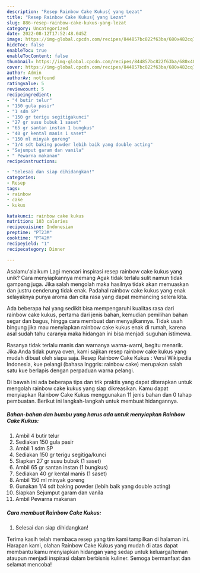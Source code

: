 ```yaml
---
description: "Resep Rainbow Cake Kukus{ yang Lezat"
title: "Resep Rainbow Cake Kukus{ yang Lezat"
slug: 886-resep-rainbow-cake-kukus-yang-lezat
category: Uncategorized
date: 2022-08-12T17:52:48.045Z
image: https://img-global.cpcdn.com/recipes/844857bc822f63ba/680x482cq70/rainbow-cake-kukus-foto-resep-utama.jpg
hideToc: false
enableToc: true
enableTocContent: false
thumbnail: https://img-global.cpcdn.com/recipes/844857bc822f63ba/680x482cq70/rainbow-cake-kukus-foto-resep-utama.jpg
cover: https://img-global.cpcdn.com/recipes/844857bc822f63ba/680x482cq70/rainbow-cake-kukus-foto-resep-utama.jpg
author: Admin
authorAv: notfound
ratingvalue: 5
reviewcount: 5
recipeingredient:
- "4 butir telur"
- "150 gula pasir"
- "1 sdm SP"
- "150 gr terigu segitigakunci"
- "27 gr susu bubuk 1 saset"
- "65 gr santan instan 1 bungkus"
- "40 gr kental manis 1 saset"
- "150 ml minyak goreng"
- "1/4 sdt baking powder lebih baik yang double acting"
- "Sejumput garam dan vanila"
- " Pewarna makanan"
recipeinstructions:

- "Selesai dan siap dihidangkan!"
categories:
- Resep
tags:
- rainbow
- cake
- kukus

katakunci: rainbow cake kukus 
nutrition: 103 calories
recipecuisine: Indonesian
preptime: "PT23M"
cooktime: "PT42M"
recipeyield: "1"
recipecategory: Dinner

---
```



Asalamu'alaikum Lagi mencari inspirasi resep rainbow cake kukus yang unik? Cara menyiapkannya memang Agak tidak terlalu sulit namun tidak gampang juga. Jika salah mengolah maka hasilnya tidak akan memuaskan dan justru cenderung tidak enak. Padahal rainbow cake kukus yang enak selayaknya punya aroma dan cita rasa yang dapat memancing selera kita.


Ada beberapa hal yang sedikit bisa mempengaruhi kualitas rasa dari rainbow cake kukus, pertama dari jenis bahan, kemudian pemilihan bahan segar dan bagus, hingga cara membuat dan menyajikannya. Tidak usah bingung jika mau menyiapkan rainbow cake kukus enak di rumah, karena asal sudah tahu caranya maka hidangan ini bisa menjadi suguhan istimewa.

Rasanya tidak terlalu manis dan warnanya warna-warni, begitu menarik. Jika Anda tidak punya oven, kami sajikan resep rainbow cake kukus yang mudah dibuat oleh siapa saja. Resep Rainbow Cake Kukus : Versi Wikipedia Indonesia, kue pelangi (bahasa Inggris: rainbow cake) merupakan salah satu kue berlapis dengan perpaduan warna pelangi.


Di bawah ini ada beberapa tips dan trik praktis yang dapat diterapkan untuk mengolah rainbow cake kukus yang siap dikreasikan. Kamu dapat menyiapkan Rainbow Cake Kukus menggunakan 11 jenis bahan dan 0 tahap pembuatan. Berikut ini langkah-langkah untuk membuat hidangannya.

<!--inarticleads1-->

##### Bahan-bahan dan bumbu yang harus ada untuk menyiapkan Rainbow Cake Kukus:

1. Ambil 4 butir telur
1. Sediakan 150 gula pasir
1. Ambil 1 sdm SP
1. Sediakan 150 gr terigu segitiga/kunci
1. Siapkan 27 gr susu bubuk (1 saset)
1. Ambil 65 gr santan instan (1 bungkus)
1. Sediakan 40 gr kental manis (1 saset)
1. Ambil 150 ml minyak goreng
1. Gunakan 1/4 sdt baking powder (lebih baik yang double acting)
1. Siapkan Sejumput garam dan vanila
1. Ambil  Pewarna makanan




<!--inarticleads2-->

##### Cara membuat Rainbow Cake Kukus:


1. Selesai dan siap dihidangkan!



Terima kasih telah membaca resep yang tim kami tampilkan di halaman ini. Harapan kami, olahan Rainbow Cake Kukus yang mudah di atas dapat membantu kamu menyiapkan hidangan yang sedap untuk keluarga/teman ataupun menjadi inspirasi dalam berbisnis kuliner. Semoga bermanfaat dan selamat mencoba!
